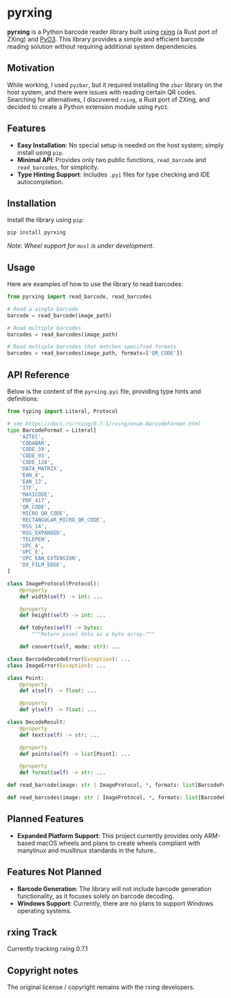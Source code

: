 # pyrxing

**pyrxing** is a Python barcode reader library built using [rxing](https://github.com/rxing-core/rxing) (a Rust port of ZXing) and [PyO3](https://github.com/PyO3/pyo3). This library provides a simple and efficient barcode reading solution without requiring additional system dependencies.

## Motivation

While working, I used `pyzbar`, but it required installing the `zbar` library on the host system, and there were issues with reading certain QR codes. Searching for alternatives, I discovered `rxing`, a Rust port of ZXing, and decided to create a Python extension module using `PyO3`.

## Features

- **Easy Installation**: No special setup is needed on the host system; simply install using `pip`.
- **Minimal API**: Provides only two public functions, `read_barcode` and `read_barcodes`, for simplicity.
- **Type Hinting Support**: Includes `.pyi` files for type checking and IDE autocompletion.

## Installation

Install the library using `pip`:

```bash
pip install pyrxing
```

*Note: Wheel support for `musl` is under development.*

## Usage

Here are examples of how to use the library to read barcodes:

```python
from pyrxing import read_barcode, read_barcodes

# Read a single barcode
barcode = read_barcode(image_path)

# Read multiple barcodes
barcodes = read_barcodes(image_path)

# Read multiple barcodes that matches specified formats
barcodes = read_barcodes(image_path, formats=['QR_CODE'])

```

## API Reference

Below is the content of the `pyrxing.pyi` file, providing type hints and definitions:

```python
from typing import Literal, Protocol

# see https://docs.rs/rxing/0.7.1/rxing/enum.BarcodeFormat.html
type BarcodeFormat = Literal[
    'AZTEC',
    'CODABAR',
    'CODE_39',
    'CODE_93',
    'CODE_128',
    'DATA_MATRIX',
    'EAN_8',
    'EAN_13',
    'ITF',
    'MAXICODE',
    'PDF_417',
    'QR_CODE',
    'MICRO_QR_CODE',
    'RECTANGULAR_MICRO_QR_CODE',
    'RSS_14',
    'RSS_EXPANDED',
    'TELEPEN',
    'UPC_A',
    'UPC_E',
    'UPC_EAN_EXTENSION',
    'DX_FILM_EDGE',
]

class ImageProtocol(Protocol):
    @property
    def width(self) -> int: ...

    @property
    def height(self) -> int: ...

    def tobytes(self) -> bytes:
        """Return pixel data as a byte array."""

    def convert(self, mode: str): ...

class BarcodeDecodeError(Exception): ...
class ImageError(Exception): ...

class Point:
    @property
    def x(self) -> float: ...

    @property
    def y(self) -> float: ...

class DecodeResult:
    @property
    def text(self) -> str: ...

    @property
    def points(self) -> list[Point]: ...

    @property
    def format(self) -> str: ...

def read_barcode(image: str | ImageProtocol, *, formats: list[BarcodeFormat] | None = None) -> DecodeResult | None: ...

def read_barcodes(image: str | ImageProtocol, *, formats: list[BarcodeFormat] | None = None) -> list[DecodeResult]: ...
```

## Planned Features
- **Expanded Platform Support**: This project currently provides only ARM-based macOS wheels and plans to create wheels compliant with manylinux and musllinux standards in the future..

## Features Not Planned
- **Barcode Generation**: The library will not include barcode generation functionality, as it focuses solely on barcode decoding.
- **Windows Support**: Currently, there are no plans to support Windows operating systems.

## rxing Track
Currently tracking rxing 0.7.1

## Copyright notes
The original license / copyright remains with the rxing developers.
